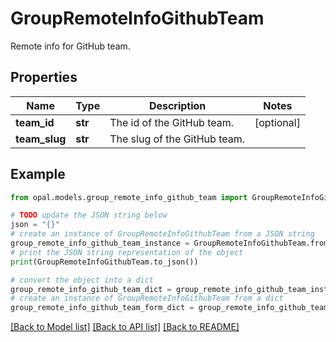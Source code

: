 # GroupRemoteInfoGithubTeam

Remote info for GitHub team.

## Properties

Name | Type | Description | Notes
------------ | ------------- | ------------- | -------------
**team_id** | **str** | The id of the GitHub team. | [optional] 
**team_slug** | **str** | The slug of the GitHub team. | 

## Example

```python
from opal.models.group_remote_info_github_team import GroupRemoteInfoGithubTeam

# TODO update the JSON string below
json = "{}"
# create an instance of GroupRemoteInfoGithubTeam from a JSON string
group_remote_info_github_team_instance = GroupRemoteInfoGithubTeam.from_json(json)
# print the JSON string representation of the object
print(GroupRemoteInfoGithubTeam.to_json())

# convert the object into a dict
group_remote_info_github_team_dict = group_remote_info_github_team_instance.to_dict()
# create an instance of GroupRemoteInfoGithubTeam from a dict
group_remote_info_github_team_form_dict = group_remote_info_github_team.from_dict(group_remote_info_github_team_dict)
```
[[Back to Model list]](../README.md#documentation-for-models) [[Back to API list]](../README.md#documentation-for-api-endpoints) [[Back to README]](../README.md)



